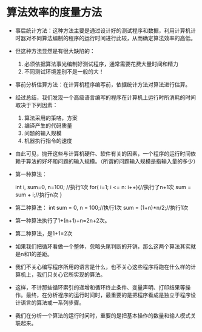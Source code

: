 # 算法效率的度量方法

* 事后统计方法：这种方法主要是通过设计好的测试程序和数据，利用计算机计时器对不同算法编制的程序的运行时间进行此较，从而确定算法效率的高低。

* 但这种方法显然是有很大缺陷的：
    1. 必须依据算法事光编制好测试程序，通常需要花费大量时间和精力
    2. 不同测试环境差别不是一般的大！

* 事前分析估算方法：在计算机程序编写前，依据统计方法对算法进行估算。

* 经过总结，我们发现一个高级语言编写的程序在计算机上运行时所消耗的时间取决于下列因素：

    1. 算法采用的策咯，方案
    2. 编译产生的代码质量
    3. 问题的输入规模
    4. 机器执行指令的速度

* 由此可见，抛开这些与计算机硬件、软件有关的因素，一个程序的运行时间依赖于算法的好坏和问题的输入规模。（所谓的问题输入规模是指输入量的多少）

* 第一种算法：

    int i, sum=0, n=100; //执行1次
    for( i=1; i <= n: i++){//执行了n+1次
        sum = sum + i;//执行n次
    }
* 第二种算法：
int sum = 0, n = 100;//执行1次
sum = (1+n)*n/2;//执行1次

* 第一种算法执行了1+(n+1)+n=2n+2次。
* 第二种算法，是1+1=2次
* 如果我们把循环看做一个整体，忽略头尾判断的开销，那么这两个算法其实就是n和1的差距。

* 我们不关心编写程序所用的语言是什么，也不关心这些程序将跑在什么样的计算机上，我们只关心它所实现的算法。
* 这样，不计那些循环索引的递增和循环终止条件、变量声明、打印结果等操作。最终，在分析裎序的运行时间时，最重要的是把程序看成是独立于程序设计语言的算法或一系列步骤。
* 我们在分析一个算法的运行时问时，重要的是把基本操作的数量和输人模式关联起来。
